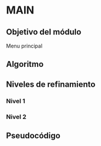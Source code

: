 # MAIN

## Objetivo del módulo
Menu principal

## Algoritmo

## Niveles de refinamiento 

### Nivel 1


### Nivel 2

        
## Pseudocódigo
